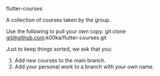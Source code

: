 flutter-courses

A collection of courses taken by the group.

Use the following to pull your own copy:
git clone git@github.com:k00ka/flutter-courses.git

Just to keep things sorted, we ask that you:

1. Add new courses to the main branch.
2. Add your personal work to a branch with your own name.
